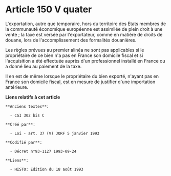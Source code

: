 # Article 150 V quater

L'exportation, autre que temporaire, hors du territoire des Etats membres de la communauté économique européenne est
assimilée de plein droit à une vente ; la taxe est versée par l'exportateur, comme en matière de droits de douane, lors de
l'accomplissement des formalités douanières.

Les règles prévues au premier alinéa ne sont pas applicables si le propriétaire de ce bien n'a pas en France son domicile
fiscal et si l'acquisition a été effectuée auprès d'un professionnel installé en France ou a donné lieu au paiement de la
taxe.

Il en est de même lorsque le propriétaire du bien exporté, n'ayant pas en France son domicile fiscal, est en mesure de
justifier d'une importation antérieure.

**Liens relatifs à cet article**

	**Anciens textes**:

	  - CGI 302 bis C

	**Créé par**:

	  - Loi - art. 37 (V) JORF 5 janvier 1993

	**Codifié par**:

	  - Décret n°93-1127 1993-09-24

	**Liens**:

	  - HISTO: Edition du 18 août 1993
